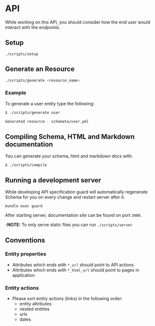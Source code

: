 # API

While working on this API, you should consider how the end user would
interact with the endpoints.

## Setup

```
./scripts/setup
```

## Generate an Resource

``` sh
./scripts/generate <resource_name>
```

### Example

To generate a user entity type the following:

``` sh
$ ./scripts/generate user

Generated resource - schemata/user.yml
```

## Compiling Schema, HTML and Markdown documentation

You can generate your schema, html and markdown docs with:

```
$ ./scripts/compile
```

## Running a development server

While developing API specification guard will automatically regenerate Schema
for you on every change and restart server after it.

```
bundle exec guard
```

After starting server, documentation site can be found on port `3000`.

-**NOTE:** To only serve static files you can run `./scripts/server`

## Conventions

### Entity properties

  - Attributes which ends with `*_url` should point to API actions
  - Attributes which ends with `*_html_url` should point to pages in application

### Entity actions

  - Please sort entity actions (links) in the following order:
    - entity attributes
    - nested entities
    - urls
    - dates
